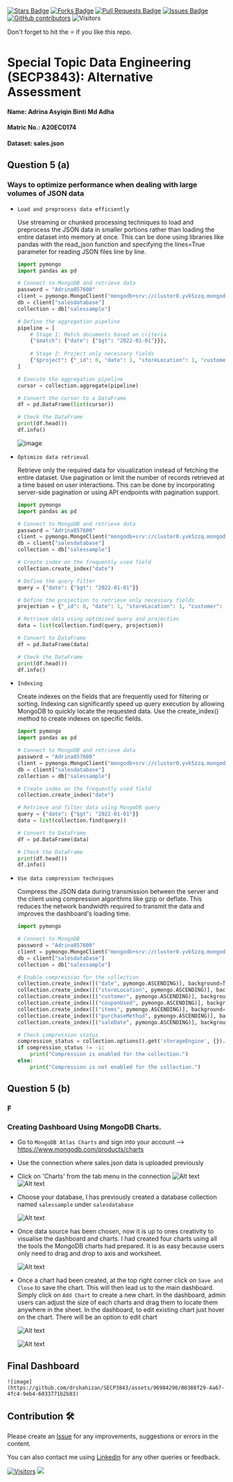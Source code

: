 <a href="https://github.com/drshahizan/SECP3843/stargazers"><img src="https://img.shields.io/github/stars/drshahizan/SECP3843" alt="Stars Badge"/></a>
<a href="https://github.com/drshahizan/SECP3843/network/members"><img src="https://img.shields.io/github/forks/drshahizan/SECP3843" alt="Forks Badge"/></a>
<a href="https://github.com/drshahizan/SECP3843/pulls"><img src="https://img.shields.io/github/issues-pr/drshahizan/SECP3843" alt="Pull Requests Badge"/></a>
<a href="https://github.com/drshahizan/SECP3843/issues"><img src="https://img.shields.io/github/issues/drshahizan/SECP3843" alt="Issues Badge"/></a>
<a href="https://github.com/drshahizan/SECP3843/graphs/contributors"><img alt="GitHub contributors" src="https://img.shields.io/github/contributors/drshahizan/SECP3843?color=2b9348"></a>
![Visitors](https://api.visitorbadge.io/api/visitors?path=https%3A%2F%2Fgithub.com%2Fdrshahizan%2FSECP3843&labelColor=%23d9e3f0&countColor=%23697689&style=flat)


Don't forget to hit the :star: if you like this repo.

# Special Topic Data Engineering (SECP3843): Alternative Assessment

#### Name: Adrina Asyiqin Binti Md Adha
#### Matric No.: A20EC0174
#### Dataset: sales.json

## Question 5 (a)
### Ways to optimize performance when dealing with large volumes of JSON data
- `Load and preprocess data efficiently`
  
  Use streaming or chunked processing techniques to load and preprocess the JSON data in smaller portions rather than loading the entire dataset into memory at once. This can be done using libraries like pandas with the read_json function and specifying the lines=True parameter for reading JSON files line by line.
    ```py
    import pymongo
    import pandas as pd

    # Connect to MongoDB and retrieve data
    password = "Adrina857600"
    client = pymongo.MongoClient("mongodb+srv://cluster0.yvk5zzq.mongodb.net/", username="adrinaasyiqin", password=password)
    db = client["salesdatabase"]
    collection = db["salessample"]

    # Define the aggregation pipeline
    pipeline = [
        # Stage 1: Match documents based on criteria
        {"$match": {"date": {"$gt": "2022-01-01"}}},
        
        # Stage 2: Project only necessary fields
        {"$project": {"_id": 0, "date": 1, "storeLocation": 1, "customer": 1, "couponUsed": 1}}
    ]

    # Execute the aggregation pipeline
    cursor = collection.aggregate(pipeline)

    # Convert the cursor to a DataFrame
    df = pd.DataFrame(list(cursor))

    # Check the DataFrame
    print(df.head())
    df.info()

    ```
    ![image](https://github.com/drshahizan/SECP3843/assets/96984290/b03660a4-53ae-4aa4-8720-535924142231)



- `Optimize data retrieval`
  
  Retrieve only the required data for visualization instead of fetching the entire dataset. Use pagination or limit the number of records retrieved at a time based on user interactions. This can be done by incorporating server-side pagination or using API endpoints with pagination support.
    ```py
    import pymongo
    import pandas as pd

    # Connect to MongoDB and retrieve data
    password = "Adrina857600"
    client = pymongo.MongoClient("mongodb+srv://cluster0.yvk5zzq.mongodb.net/", username="adrinaasyiqin", password=password)
    db = client["salesdatabase"]
    collection = db["salessample"]

    # Create index on the frequently used field
    collection.create_index("date")

    # Define the query filter
    query = {"date": {"$gt": "2022-01-01"}}

    # Define the projection to retrieve only necessary fields
    projection = {"_id": 0, "date": 1, "storeLocation": 1, "customer": 1, "couponUsed": 1}

    # Retrieve data using optimized query and projection
    data = list(collection.find(query, projection))

    # Convert to DataFrame
    df = pd.DataFrame(data)

    # Check the DataFrame
    print(df.head())
    df.info()
    ```
    

- `Indexing`
  
  Create indexes on the fields that are frequently used for filtering or sorting. Indexing can significantly speed up query execution by allowing MongoDB to quickly locate the requested data. Use the create_index() method to create indexes on specific fields.
    ```py
    import pymongo
    import pandas as pd

    # Connect to MongoDB and retrieve data
    password = "Adrina857600"
    client = pymongo.MongoClient("mongodb+srv://cluster0.yvk5zzq.mongodb.net/", username="adrinaasyiqin", password=password)
    db = client["salesdatabase"]
    collection = db["salessample"]

    # Create index on the frequently used field
    collection.create_index("date")

    # Retrieve and filter data using MongoDB query
    query = {"date": {"$gt": "2022-01-01"}}
    data = list(collection.find(query))

    # Convert to DataFrame
    df = pd.DataFrame(data)

    # Check the DataFrame
    print(df.head())
    df.info()
    ```

- `Use data compression techniques`
  
  Compress the JSON data during transmission between the server and the client using compression algorithms like gzip or deflate. This reduces the network bandwidth required to transmit the data and improves the dashboard's loading time.

    ```py
    import pymongo

    # Connect to MongoDB
    password = "Adrina857600"
    client = pymongo.MongoClient("mongodb+srv://cluster0.yvk5zzq.mongodb.net/", username="adrinaasyiqin", password=password)
    db = client["salesdatabase"]
    collection = db["salessample"]

    # Enable compression for the collection
    collection.create_index([("date", pymongo.ASCENDING)], background=True)
    collection.create_index([("storeLocation", pymongo.ASCENDING)], background=True)
    collection.create_index([("customer", pymongo.ASCENDING)], background=True)
    collection.create_index([("couponUsed", pymongo.ASCENDING)], background=True)
    collection.create_index([("items", pymongo.ASCENDING)], background=True)
    collection.create_index([("purchaseMethod", pymongo.ASCENDING)], background=True)
    collection.create_index([("saleDate", pymongo.ASCENDING)], background=True)

    # Check compression status
    compression_status = collection.options().get('storageEngine', {}).get('wiredTiger', {}).get('configString', '').find('block_compressor')
    if compression_status != -1:
        print("Compression is enabled for the collection.")
    else:
        print("Compression is not enabled for the collection.")


    ```

## Question 5 (b)
### F
### Creating Dashboard Using MongoDB Charts.
- Go to `MongoDB Atlas Charts` and sign into your account --> https://www.mongodb.com/products/charts
- Use the connection where sales.json data is uploaded previously
- Click on 'Charts' from the tab menu in the connection
  ![Alt text](files/images/image.png)
  ![Alt text](files/images/image-1.png)
  
- Choose your database, I has previously created a database collection named `salessample` under `salesdatabase`

  ![Alt text](files/images/image-2.png)

- Once data source has been chosen, now it is up to ones creativity to visualise the dashboard and charts. I had created four charts using all the tools the MongoDB charts had prepared. It is as easy because users only need to drag and drop to axis and worksheet.

  ![Alt text](files/images/image-3.png)

- Once a chart had been created, at the top right corner click on `Save and Close` to save the chart. This will then lead us to the main dashboard. Simply click on `Add Chart` to create a new chart. In the dashboard, admin users can adjust the size of each charts and drag them to locate them anywhere in the sheet. In the dashboard, to edit existing chart just hover on the chart. There will be an option to edit chart

  ![Alt text](files/images/image-4.png)

  ![Alt text](files/images/image-6.png)


## Final Dashboard 
    ![image](https://github.com/drshahizan/SECP3843/assets/96984290/00388f29-4a67-4fc4-9eb4-6033771b2b83)







## Contribution 🛠️
Please create an [Issue](https://github.com/drshahizan/special-topic-data-engineering/issues) for any improvements, suggestions or errors in the content.

You can also contact me using [Linkedin](https://www.linkedin.com/in/drshahizan/) for any other queries or feedback.

[![Visitors](https://api.visitorbadge.io/api/visitors?path=https%3A%2F%2Fgithub.com%2Fdrshahizan&labelColor=%23697689&countColor=%23555555&style=plastic)](https://visitorbadge.io/status?path=https%3A%2F%2Fgithub.com%2Fdrshahizan)
![](https://hit.yhype.me/github/profile?user_id=81284918)
